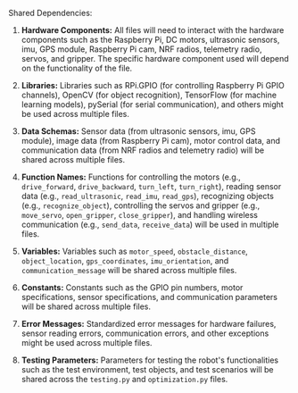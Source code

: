 Shared Dependencies:

1. **Hardware Components:** All files will need to interact with the hardware components such as the Raspberry Pi, DC motors, ultrasonic sensors, imu, GPS module, Raspberry Pi cam, NRF radios, telemetry radio, servos, and gripper. The specific hardware component used will depend on the functionality of the file.

2. **Libraries:** Libraries such as RPi.GPIO (for controlling Raspberry Pi GPIO channels), OpenCV (for object recognition), TensorFlow (for machine learning models), pySerial (for serial communication), and others might be used across multiple files.

3. **Data Schemas:** Sensor data (from ultrasonic sensors, imu, GPS module), image data (from Raspberry Pi cam), motor control data, and communication data (from NRF radios and telemetry radio) will be shared across multiple files.

4. **Function Names:** Functions for controlling the motors (e.g., `drive_forward`, `drive_backward`, `turn_left`, `turn_right`), reading sensor data (e.g., `read_ultrasonic`, `read_imu`, `read_gps`), recognizing objects (e.g., `recognize_object`), controlling the servos and gripper (e.g., `move_servo`, `open_gripper`, `close_gripper`), and handling wireless communication (e.g., `send_data`, `receive_data`) will be used in multiple files.

5. **Variables:** Variables such as `motor_speed`, `obstacle_distance`, `object_location`, `gps_coordinates`, `imu_orientation`, and `communication_message` will be shared across multiple files.

6. **Constants:** Constants such as the GPIO pin numbers, motor specifications, sensor specifications, and communication parameters will be shared across multiple files.

7. **Error Messages:** Standardized error messages for hardware failures, sensor reading errors, communication errors, and other exceptions might be used across multiple files.

8. **Testing Parameters:** Parameters for testing the robot's functionalities such as the test environment, test objects, and test scenarios will be shared across the `testing.py` and `optimization.py` files.